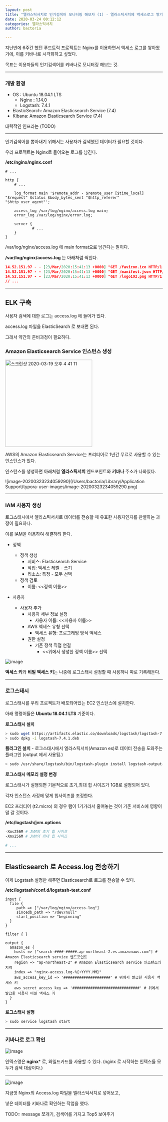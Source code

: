 ```yaml
---
layout: post
title: "엘라스틱서치로 인기검색어 모니터링 해보자 (1) - 엘라스틱서치에 액세스로그 쌓기"
date: 2020-03-24 00:12:12
categories: 엘라스틱서치
author: bactoria

---
```


지난번에 6주간 했던 푸드트럭 프로젝트는 Nginx를 이용하면서 액세스 로그를 쌓아왔기에, 이를 키바나로 시각화하고 싶었다.

목표는  이용자들의 인기검색어를 키바나로 모니터링 해보는 것.

---

### 개발 환경

- OS : Ubuntu 18.04.1 LTS
  - Nginx : 1.14.0
  - Logstash: 7.4.1
- ElasticSearch: Amazon Elasticsearch Service (7.4)
- Kibana: Amazon Elasticsearch Service (7.4)

대략적인 인프라는 (TODO)



---



인기검색어를 뽑아내기 위해서는 사용자가 검색했던 데이터가 필요할 것이다.

우리 프로젝트는 Nginx로 들어오는 로그를 남긴다.



**/etc/nginx/nginx.conf**

```nginx
# ...

http {
    # ...
  
    log_format main '$remote_addr - $remote_user [$time_local] "$request" $status $body_bytes_sent "$http_referer" "$http_user_agent"';
  
    access_log /var/log/nginx/access.log main;
    error_log /var/log/nginx/error.log;

    server {
		    # ...
    }
}
```

/var/log/nginx/access.log 에 main format으로 남긴다는 말이다.



**/var/log/nginx/access.log** 는 아래처럼 찍힌다.

```json
14.52.151.97 - - [23/Mar/2020:15:41:13 +0000] "GET /favicon.ico HTTP/1.1" 200 292 "https://food-truck.shop/" "Mozilla/5.0 (Macintosh; Intel Mac OS X 10_15_3) AppleWebKit/537.36 (KHTML, like Gecko) Chrome/80.0.3987.149 Safari/537.36"
14.52.151.97 - - [23/Mar/2020:15:41:13 +0000] "GET /manifest.json HTTP/1.1" 304 0 "https://food-truck.shop/" "Mozilla/5.0 (Macintosh; Intel Mac OS X 10_15_3) AppleWebKit/537.36 (KHTML, like Gecko) Chrome/80.0.3987.149 Safari/537.36"
14.52.151.97 - - [23/Mar/2020:15:41:13 +0000] "GET /logo192.png HTTP/1.1" 304 0 "https://food-truck.shop/" "Mozilla/5.0 (Macintosh; Intel Mac OS X 10_15_3) AppleWebKit/537.36 (KHTML, like Gecko) Chrome/80.0.3987.149 Safari/537.36"
// ...
```



---



## ELK 구축

사용자 검색에 대한 로그는 access.log 에 들어가 있다.

access.log 파일을 ElasticSearch 로 보내면 된다. 

그래서 약간의 준비과정이 필요하다.



### Amazon Elasticsearch Service 인스턴스 생성

<img width="278" alt="스크린샷 2020-03-19 오후 4 41 11" src="https://user-images.githubusercontent.com/25674959/77043244-75602180-6a00-11ea-9ac4-7191379e279d.png">

AWS의 Amazon Elasticsearch Service는 프리티어로 1년간 무료로 사용할 수 있는 인스턴스가 있다.

인스턴스를 생성하면 아래처럼 **엘라스틱서치** 엔드포인트와 **키바나** 주소가 나와있다.

![image-20200323234059290](/Users/bactoria/Library/Application Support/typora-user-images/image-20200323234059290.png)



---



### IAM 사용자 생성

로그스태시에서 엘라스틱서치로 데이터를 전송할 때 유효한 사용자인지를 판별하는 과정이 필요하다.

이를 IAM을 이용하여 해결하려 한다.

- 정책
  - 정책 생성
    - 서비스: Elasticsearch Service
    - 작업: 액세스 레벨 - 쓰기
    - 리소스: 특정 - 모두 선택
  - 정책 검토
    - 이름: <<정책 이름>>



- 사용자
  - 사용자 추가
    - 사용자 세부 정보 설정
      - 사용자 이름: <<사용자 이름>>
    - AWS 액세스 유형 선택
      - 액세스 유형: 프로그래밍 방식 액세스
    - 권한 설정
      - 기존 정책 직접 연결
        - <<위에서 생성한 정책 이름>> 선택



![image](https://user-images.githubusercontent.com/25674959/77045006-c4f41c80-6a03-11ea-9d50-cb0d8571f5f4.png)

**액세스 키**와 **비밀 액세스 키**는 나중에 로그스태시 설정할 때 사용하니 따로 기록해둔다.



---



### 로그스태시

로그스태시를 우리 프로젝트가 배포되어있는 EC2 인스턴스에 설치한다.

아래 명령어들은 **Ubuntu 18.04.1 LTS** 기준이다.



**로그스태시 설치**

```bash
> sudo wget https://artifacts.elastic.co/downloads/logstash/logstash-7.4.1.deb
> sudo dpkg -i logstash-7.4.1.deb
```



**플러그인 설치** - 로그스태시에서 엘라스틱서치(Amazon es)로 데이터 전송을 도와주는 플러그인 (output 에서 사용됨.)

```bash
> sudo /usr/share/logstash/bin/logstash-plugin install logstash-output-amazon_es
```



**로그스태시 메모리 설정 변경**

로그스태시가 실행되면 기본적으로 초기,최대 힙 사이즈가 1GB로 설정되어 있다.

각자 인스턴스 사정에 맞게 힙사이즈를 조정한다.

EC2 프리티어 (t2.micro) 의 경우 램이 1기가라서 줄여놓는 것이 기존 서비스에 영향이 덜 갈 것이다.



**/etc/logstash/jvm.options**

```bash
-Xms256M # JVM의 초기 힙 사이즈
-Xmx256M # JVM의 최대 힙 사이즈

# ...
```



---



## Elasticsearch 로 Access.log 전송하기

이제 Logstash 설정만 해주면 Elasticsearch로 로그를 전송할 수 있다.



**/etc/logstash/conf.d/logstash-test.conf**

```nginx
input {
  file {
     path => ["/var/log/nginx/access.log"]
   	 sincedb_path => "/dev/null"
     start_position => "beginning"
  }
}

filter { }

output {
  amazon_es {
    hosts => ["search-####-#####.ap-northeast-2.es.amazonaws.com"] # Amazon Elasticsearch service 엔드포인트
    region => "ap-northeast-2" # Amazon Elasticsearch service 인스턴스의 지역
    index => "nginx-access.log-%{+YYYY.MM}"
    aws_access_key_id => '#####################' # 위에서 발급한 사용자 액세스 키
    aws_secret_access_key => '##############################' # 위에서 발급한 사용자 비밀 액세스 키
  }
}
```



**로그스태시 실행**

```bash
> sudo service logstash start
```



---

### 키바나로 로그 확인

![image](https://user-images.githubusercontent.com/25674959/77335056-fd2f8e00-6d68-11ea-9934-3901bc458371.png)

인덱스명은 **nginx*** 로, 와일드카드를 사용할 수 있다. (nginx 로 시작하는 인덱스들 모두가 검색 대상이다.)



---



![image](https://user-images.githubusercontent.com/25674959/77335305-53043600-6d69-11ea-9539-87c7f7958641.png)



지금껏 Nginx의 Access.log 파일을 엘라스틱서치로 넣어보고,

넣은 데이터를 키바나로 확인하는 작업을 했다.



TODO:: message 쪼개기, 검색어를 가지고 Top5 보여주기